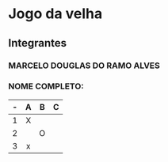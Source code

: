 # Jogo da velha
## Integrantes
### MARCELO DOUGLAS DO RAMO ALVES
### NOME COMPLETO: 

| -  |  A     | B     | C     |
| -- | :---:  | :---: | :---: |
| 1  |   X    |     |      |
| 2  |       |   O   |      |
| 3  |    x |      |      |
